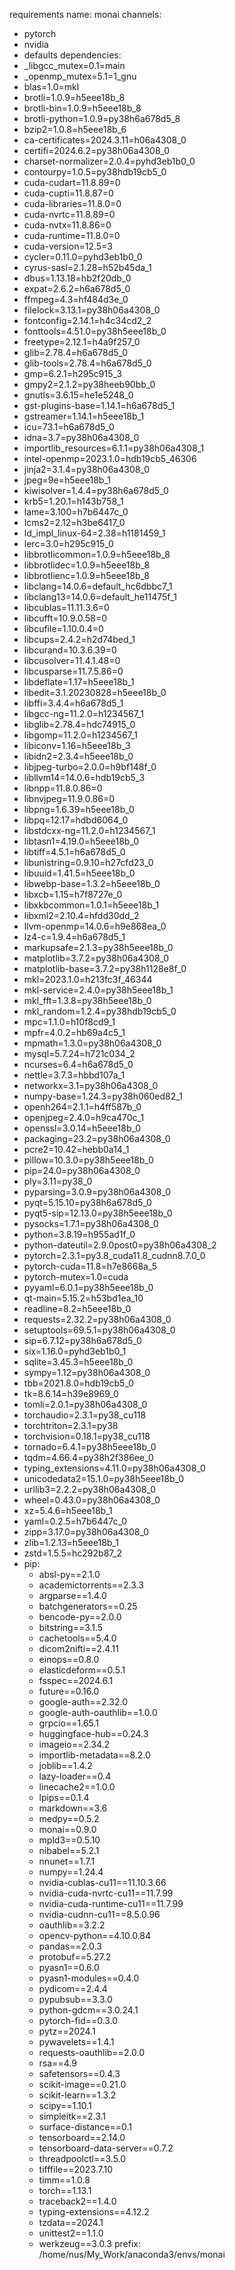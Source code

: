 requirements
name: monai
channels:
  - pytorch
  - nvidia
  - defaults
dependencies:
  - _libgcc_mutex=0.1=main
  - _openmp_mutex=5.1=1_gnu
  - blas=1.0=mkl
  - brotli=1.0.9=h5eee18b_8
  - brotli-bin=1.0.9=h5eee18b_8
  - brotli-python=1.0.9=py38h6a678d5_8
  - bzip2=1.0.8=h5eee18b_6
  - ca-certificates=2024.3.11=h06a4308_0
  - certifi=2024.6.2=py38h06a4308_0
  - charset-normalizer=2.0.4=pyhd3eb1b0_0
  - contourpy=1.0.5=py38hdb19cb5_0
  - cuda-cudart=11.8.89=0
  - cuda-cupti=11.8.87=0
  - cuda-libraries=11.8.0=0
  - cuda-nvrtc=11.8.89=0
  - cuda-nvtx=11.8.86=0
  - cuda-runtime=11.8.0=0
  - cuda-version=12.5=3
  - cycler=0.11.0=pyhd3eb1b0_0
  - cyrus-sasl=2.1.28=h52b45da_1
  - dbus=1.13.18=hb2f20db_0
  - expat=2.6.2=h6a678d5_0
  - ffmpeg=4.3=hf484d3e_0
  - filelock=3.13.1=py38h06a4308_0
  - fontconfig=2.14.1=h4c34cd2_2
  - fonttools=4.51.0=py38h5eee18b_0
  - freetype=2.12.1=h4a9f257_0
  - glib=2.78.4=h6a678d5_0
  - glib-tools=2.78.4=h6a678d5_0
  - gmp=6.2.1=h295c915_3
  - gmpy2=2.1.2=py38heeb90bb_0
  - gnutls=3.6.15=he1e5248_0
  - gst-plugins-base=1.14.1=h6a678d5_1
  - gstreamer=1.14.1=h5eee18b_1
  - icu=73.1=h6a678d5_0
  - idna=3.7=py38h06a4308_0
  - importlib_resources=6.1.1=py38h06a4308_1
  - intel-openmp=2023.1.0=hdb19cb5_46306
  - jinja2=3.1.4=py38h06a4308_0
  - jpeg=9e=h5eee18b_1
  - kiwisolver=1.4.4=py38h6a678d5_0
  - krb5=1.20.1=h143b758_1
  - lame=3.100=h7b6447c_0
  - lcms2=2.12=h3be6417_0
  - ld_impl_linux-64=2.38=h1181459_1
  - lerc=3.0=h295c915_0
  - libbrotlicommon=1.0.9=h5eee18b_8
  - libbrotlidec=1.0.9=h5eee18b_8
  - libbrotlienc=1.0.9=h5eee18b_8
  - libclang=14.0.6=default_hc6dbbc7_1
  - libclang13=14.0.6=default_he11475f_1
  - libcublas=11.11.3.6=0
  - libcufft=10.9.0.58=0
  - libcufile=1.10.0.4=0
  - libcups=2.4.2=h2d74bed_1
  - libcurand=10.3.6.39=0
  - libcusolver=11.4.1.48=0
  - libcusparse=11.7.5.86=0
  - libdeflate=1.17=h5eee18b_1
  - libedit=3.1.20230828=h5eee18b_0
  - libffi=3.4.4=h6a678d5_1
  - libgcc-ng=11.2.0=h1234567_1
  - libglib=2.78.4=hdc74915_0
  - libgomp=11.2.0=h1234567_1
  - libiconv=1.16=h5eee18b_3
  - libidn2=2.3.4=h5eee18b_0
  - libjpeg-turbo=2.0.0=h9bf148f_0
  - libllvm14=14.0.6=hdb19cb5_3
  - libnpp=11.8.0.86=0
  - libnvjpeg=11.9.0.86=0
  - libpng=1.6.39=h5eee18b_0
  - libpq=12.17=hdbd6064_0
  - libstdcxx-ng=11.2.0=h1234567_1
  - libtasn1=4.19.0=h5eee18b_0
  - libtiff=4.5.1=h6a678d5_0
  - libunistring=0.9.10=h27cfd23_0
  - libuuid=1.41.5=h5eee18b_0
  - libwebp-base=1.3.2=h5eee18b_0
  - libxcb=1.15=h7f8727e_0
  - libxkbcommon=1.0.1=h5eee18b_1
  - libxml2=2.10.4=hfdd30dd_2
  - llvm-openmp=14.0.6=h9e868ea_0
  - lz4-c=1.9.4=h6a678d5_1
  - markupsafe=2.1.3=py38h5eee18b_0
  - matplotlib=3.7.2=py38h06a4308_0
  - matplotlib-base=3.7.2=py38h1128e8f_0
  - mkl=2023.1.0=h213fc3f_46344
  - mkl-service=2.4.0=py38h5eee18b_1
  - mkl_fft=1.3.8=py38h5eee18b_0
  - mkl_random=1.2.4=py38hdb19cb5_0
  - mpc=1.1.0=h10f8cd9_1
  - mpfr=4.0.2=hb69a4c5_1
  - mpmath=1.3.0=py38h06a4308_0
  - mysql=5.7.24=h721c034_2
  - ncurses=6.4=h6a678d5_0
  - nettle=3.7.3=hbbd107a_1
  - networkx=3.1=py38h06a4308_0
  - numpy-base=1.24.3=py38h060ed82_1
  - openh264=2.1.1=h4ff587b_0
  - openjpeg=2.4.0=h9ca470c_1
  - openssl=3.0.14=h5eee18b_0
  - packaging=23.2=py38h06a4308_0
  - pcre2=10.42=hebb0a14_1
  - pillow=10.3.0=py38h5eee18b_0
  - pip=24.0=py38h06a4308_0
  - ply=3.11=py38_0
  - pyparsing=3.0.9=py38h06a4308_0
  - pyqt=5.15.10=py38h6a678d5_0
  - pyqt5-sip=12.13.0=py38h5eee18b_0
  - pysocks=1.7.1=py38h06a4308_0
  - python=3.8.19=h955ad1f_0
  - python-dateutil=2.9.0post0=py38h06a4308_2
  - pytorch=2.3.1=py3.8_cuda11.8_cudnn8.7.0_0
  - pytorch-cuda=11.8=h7e8668a_5
  - pytorch-mutex=1.0=cuda
  - pyyaml=6.0.1=py38h5eee18b_0
  - qt-main=5.15.2=h53bd1ea_10
  - readline=8.2=h5eee18b_0
  - requests=2.32.2=py38h06a4308_0
  - setuptools=69.5.1=py38h06a4308_0
  - sip=6.7.12=py38h6a678d5_0
  - six=1.16.0=pyhd3eb1b0_1
  - sqlite=3.45.3=h5eee18b_0
  - sympy=1.12=py38h06a4308_0
  - tbb=2021.8.0=hdb19cb5_0
  - tk=8.6.14=h39e8969_0
  - tomli=2.0.1=py38h06a4308_0
  - torchaudio=2.3.1=py38_cu118
  - torchtriton=2.3.1=py38
  - torchvision=0.18.1=py38_cu118
  - tornado=6.4.1=py38h5eee18b_0
  - tqdm=4.66.4=py38h2f386ee_0
  - typing_extensions=4.11.0=py38h06a4308_0
  - unicodedata2=15.1.0=py38h5eee18b_0
  - urllib3=2.2.2=py38h06a4308_0
  - wheel=0.43.0=py38h06a4308_0
  - xz=5.4.6=h5eee18b_1
  - yaml=0.2.5=h7b6447c_0
  - zipp=3.17.0=py38h06a4308_0
  - zlib=1.2.13=h5eee18b_1
  - zstd=1.5.5=hc292b87_2
  - pip:
    - absl-py==2.1.0
    - academictorrents==2.3.3
    - argparse==1.4.0
    - batchgenerators==0.25
    - bencode-py==2.0.0
    - bitstring==3.1.5
    - cachetools==5.4.0
    - dicom2nifti==2.4.11
    - einops==0.8.0
    - elasticdeform==0.5.1
    - fsspec==2024.6.1
    - future==0.16.0
    - google-auth==2.32.0
    - google-auth-oauthlib==1.0.0
    - grpcio==1.65.1
    - huggingface-hub==0.24.3
    - imageio==2.34.2
    - importlib-metadata==8.2.0
    - joblib==1.4.2
    - lazy-loader==0.4
    - linecache2==1.0.0
    - lpips==0.1.4
    - markdown==3.6
    - medpy==0.5.2
    - monai==0.9.0
    - mpld3==0.5.10
    - nibabel==5.2.1
    - nnunet==1.7.1
    - numpy==1.24.4
    - nvidia-cublas-cu11==11.10.3.66
    - nvidia-cuda-nvrtc-cu11==11.7.99
    - nvidia-cuda-runtime-cu11==11.7.99
    - nvidia-cudnn-cu11==8.5.0.96
    - oauthlib==3.2.2
    - opencv-python==4.10.0.84
    - pandas==2.0.3
    - protobuf==5.27.2
    - pyasn1==0.6.0
    - pyasn1-modules==0.4.0
    - pydicom==2.4.4
    - pypubsub==3.3.0
    - python-gdcm==3.0.24.1
    - pytorch-fid==0.3.0
    - pytz==2024.1
    - pywavelets==1.4.1
    - requests-oauthlib==2.0.0
    - rsa==4.9
    - safetensors==0.4.3
    - scikit-image==0.21.0
    - scikit-learn==1.3.2
    - scipy==1.10.1
    - simpleitk==2.3.1
    - surface-distance==0.1
    - tensorboard==2.14.0
    - tensorboard-data-server==0.7.2
    - threadpoolctl==3.5.0
    - tifffile==2023.7.10
    - timm==1.0.8
    - torch==1.13.1
    - traceback2==1.4.0
    - typing-extensions==4.12.2
    - tzdata==2024.1
    - unittest2==1.1.0
    - werkzeug==3.0.3
prefix: /home/nus/My_Work/anaconda3/envs/monai
